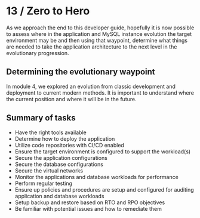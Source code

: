 # 13 / Zero to Hero

As we approach the end to this developer guide, hopefully it is now possible to assess where in the application and MySQL instance evolution the target environment may be and then using that waypoint, determine what things are needed to take the application architecture to the next level in the evolutionary progression.

## Determining the evolutionary waypoint

In module 4, we explored an evolution from classic development and deployment to current modern methods.  It is important to understand where the current position and where it will be in the future.

## Summary of tasks

- Have the right tools available
- Determine how to deploy the application
- Utilize code repositories with CI/CD enabled
- Ensure the target environment is configured to support the workload(s)
- Secure the application configurations
- Secure the database configurations
- Secure the virtual networks
- Monitor the applications and database workloads for performance
- Perform regular testing
- Ensure up policies and procedures are setup and configured for auditing application and database workloads
- Setup backup and restore based on RTO and RPO objectives
- Be familiar with potential issues and how to remediate them
